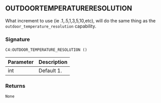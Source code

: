 ## OUTDOORTEMPERATURERESOLUTION

What increment to use (ie .1,.5,1,3,5,10,etc), will do the same thing as the `outdoor_temperature_resolution` capability.


### Signature

`C4:OUTDOOR_TEMPERATURE_RESOLUTION ()` 


| Parameter | Description |
| --- | --- |
| int | Default 1. |


### Returns

`None`



